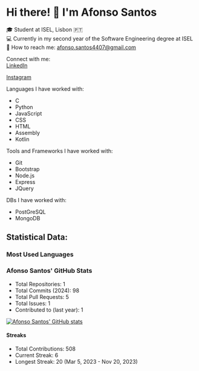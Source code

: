 # Hi there! 👋 I'm Afonso Santos

🎓 Student at ISEL, Lisbon 🇵🇹  
💻 Currently in my second year of the Software Engineering degree at ISEL  
📧 How to reach me: afonso.santos4407@gmail.com  

Connect with me:  
[LinkedIn](https://www.linkedin.com/in/afonso-santos-174a26271/)

[Instagram](https://www.instagram.com/afonso_santos.44/)

Languages I have worked with:  
- C  
- Python 
- JavaScript  
- CSS  
- HTML
- Assembly
- Kotlin 

Tools and Frameworks I have worked with:  
- Git  
- Bootstrap
- Node.js
- Express
- JQuery

DBs I have worked with:  
- PostGreSQL 
- MongoDB  

## Statistical Data:

### Most Used Languages   

### Afonso Santos' GitHub Stats  
- Total Repositories: 1  
- Total Commits (2024): 98  
- Total Pull Requests: 5  
- Total Issues: 1  
- Contributed to (last year): 1  

[![Afonso Santos' GitHub stats](https://github-readme-stats.vercel.app/api?username=AfonsoSantos44&show_icons=true&theme=dark)](https://github.com/AfonsoSantos44/github-readme-stats)

#### Streaks  
- Total Contributions: 508  
- Current Streak: 6  
- Longest Streak: 20 (Mar 5, 2023 - Nov 20, 2023)
